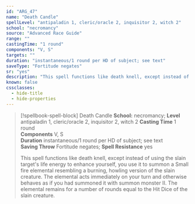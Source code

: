 ```yaml
---
id: "ARG_47"
name: "Death Candle"
spellLevel: "antipaladin 1, cleric/oracle 2, inquisitor 2, witch 2"
school: "necromancy"
source: "Advanced Race Guide"
range: ""
castingTime: "1 round"
components: "V, S"
targets: ""
duration: "instantaneous/1 round per HD of subject; see text"
saveType: "Fortitude negates"
sr: "yes"
description: "This spell functions like death knell, except instead of using the slain target's life energy to enhance yourself, you use it to summon a Small fire elemental resembling a burning, howling version of the slain creature. The elemental acts immediately on your turn and otherwise behaves as if you had summoned it with summon monster II. The elemental remains for a number of rounds equal to the Hit Dice of the slain creature."
known: false
cssclasses:
  - hide-title
  - hide-properties
---
```


> [!spellbook-spell-block] Death Candle
> **School:** necromancy; **Level** antipaladin 1, cleric/oracle 2, inquisitor 2, witch 2
> **Casting Time** 1 round  
> **Components** V, S  
> **Duration** instantaneous/1 round per HD of subject; see text  
> **Saving Throw** Fortitude negates; **Spell Resistance** yes
> 
> This spell functions like death knell, except instead of using the slain target's life energy to enhance yourself, you use it to summon a Small fire elemental resembling a burning, howling version of the slain creature. The elemental acts immediately on your turn and otherwise behaves as if you had summoned it with summon monster II. The elemental remains for a number of rounds equal to the Hit Dice of the slain creature.